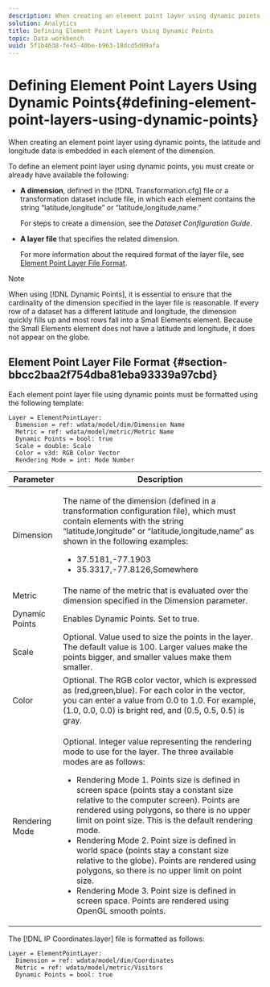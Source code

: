 ```yaml
---
description: When creating an element point layer using dynamic points, the latitude and longitude data is embedded in each element of the dimension.
solution: Analytics
title: Defining Element Point Layers Using Dynamic Points
topic: Data workbench
uuid: 5f1b4638-fe45-40be-b963-18dcd5d09afa
---
```


# Defining Element Point Layers Using Dynamic Points{#defining-element-point-layers-using-dynamic-points}

When creating an element point layer using dynamic points, the latitude and longitude data is embedded in each element of the dimension.

To define an element point layer using dynamic points, you must create or already have available the following:

* **A dimension**, defined in the [!DNL Transformation.cfg] file or a transformation dataset include file, in which each element contains the string “latitude,longitude” or “latitude,longitude,name.”

  For steps to create a dimension, see the *Dataset Configuration Guide*. 

* **A layer file** that specifies the related dimension.

  For more information about the required format of the layer file, see [Element Point Layer File Format](../../../../../../home/c-geo-oview/c-wk-img-lyrs/c-elmt-pt-lyrs/c-elmt-pt-lyrs-ref-lkp-files/c-elmt-pt-lyr-file-frmt/c-elmt-pt-lyr-file-frmt.md#concept-678a95cb69644105a7af1b86ad5a5981).

>[!NOTE]
>
>When using [!DNL Dynamic Points], it is essential to ensure that the cardinality of the dimension specified in the layer file is reasonable. If every row of a dataset has a different latitude and longitude, the dimension quickly fills up and most rows fall into a Small Elements element. Because the Small Elements element does not have a latitude and longitude, it does not appear on the globe.

## Element Point Layer File Format {#section-bbcc2baa2f754dba81eba93339a97cbd}

Each element point layer file using dynamic points must be formatted using the following template: 

```
Layer = ElementPointLayer:
  Dimension = ref: wdata/model/dim/Dimension Name
  Metric = ref: wdata/model/metric/Metric Name
  Dynamic Points = bool: true
  Scale = double: Scale
  Color = v3d: RGB Color Vector
  Rendering Mode = int: Mode Number
```

<table id="table_71AD13D7A9234782A4495DFBBD959F76"> 
 <thead> 
  <tr> 
   <th colname="col1" class="entry"> Parameter </th> 
   <th colname="col2" class="entry"> Description </th> 
  </tr> 
 </thead>
 <tbody> 
  <tr> 
   <td colname="col1"> Dimension </td> 
   <td colname="col2"> <p>The name of the dimension (defined in a transformation configuration file), which must contain elements with the string “latitude,longitude” or “latitude,longitude,name” as shown in the following examples: 
     <ul id="ul_49069B74AF5A4CE28E20BB3B98BB2D89"> 
      <li id="li_296010E3A513424A86AFA09E4DA2DFA4">37.5181,-77.1903 </li> 
      <li id="li_352D380B55044DD5AAB9B6FF8335AAC6">35.3317,-77.8126,Somewhere </li> 
     </ul> </p> </td> 
  </tr> 
  <tr> 
   <td colname="col1"> Metric </td> 
   <td colname="col2"> The name of the metric that is evaluated over the dimension specified in the Dimension parameter. </td> 
  </tr> 
  <tr> 
   <td colname="col1"> Dynamic Points </td> 
   <td colname="col2"> Enables Dynamic Points. Set to true. </td> 
  </tr> 
  <tr> 
   <td colname="col1"> Scale </td> 
   <td colname="col2"> Optional. Value used to size the points in the layer. The default value is 100. Larger values make the points bigger, and smaller values make them smaller. </td> 
  </tr> 
  <tr> 
   <td colname="col1"> Color </td> 
   <td colname="col2"> Optional. The RGB color vector, which is expressed as (red,green,blue). For each color in the vector, you can enter a value from 0.0 to 1.0. For example, (1.0, 0.0, 0.0) is bright red, and (0.5, 0.5, 0.5) is gray. </td> 
  </tr> 
  <tr> 
   <td colname="col1"> Rendering Mode </td> 
   <td colname="col2"> <p>Optional. Integer value representing the rendering mode to use for the layer. The three available modes are as follows: 
     <ul id="ul_771F0E43E3CD45259918520F092BCCE4"> 
      <li id="li_2B4CF2EC50174143AAD589A08C7457F8">Rendering Mode 1. Points size is defined in screen space (points stay a constant size relative to the computer screen). Points are rendered using polygons, so there is no upper limit on point size. This is the default rendering mode. </li> 
      <li id="li_5F0737A941474EF5898735ECD0563D8D">Rendering Mode 2. Point size is defined in world space (points stay a constant size relative to the globe). Points are rendered using polygons, so there is no upper limit on point size. </li> 
      <li id="li_4B9EDE5FFA8348B9A50E5232CEB98F17">Rendering Mode 3. Point size is defined in screen space. Points are rendered using OpenGL smooth points. </li> 
     </ul> </p> </td> 
  </tr> 
 </tbody> 
</table>

The [!DNL IP Coordinates.layer] file is formatted as follows:

```
Layer = ElementPointLayer:
  Dimension = ref: wdata/model/dim/Coordinates
  Metric = ref: wdata/model/metric/Visitors
  Dynamic Points = bool: true
```

